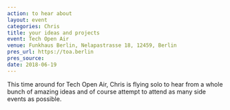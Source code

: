 ```yaml
---
action: to hear about
layout: event
categories: Chris
title: your ideas and projects
event: Tech Open Air
venue: Funkhaus Berlin, Nelapastrasse 18, 12459, Berlin
pres_url: https://toa.berlin
pres_source:
date: 2018-06-19
---
```


This time around for Tech Open Air, Chris is flying solo to hear from a whole bunch of amazing ideas and of course attempt to attend as many side events as possible.
